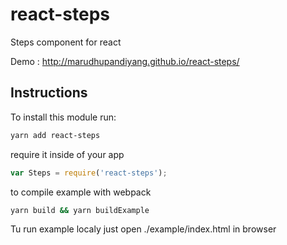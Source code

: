 # react-steps
Steps component for react

Demo : http://marudhupandiyang.github.io/react-steps/

## Instructions

To install this module run:
```sh
yarn add react-steps
```

require it inside of your app
```js
var Steps = require('react-steps');
```

to compile example with webpack

```sh
yarn build && yarn buildExample
```

Tu run example localy just open ./example/index.html in browser
